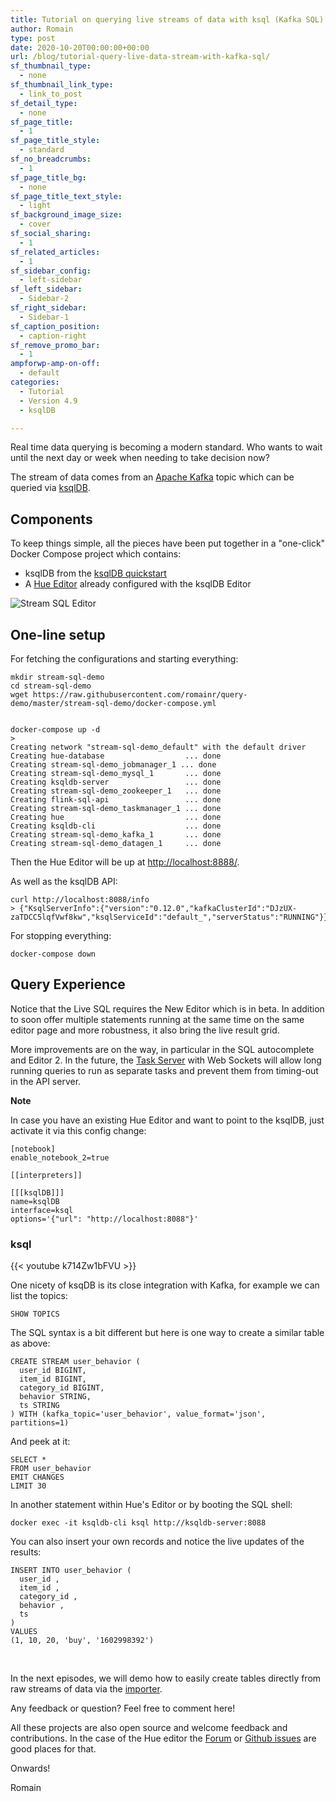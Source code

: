 ```yaml
---
title: Tutorial on querying live streams of data with ksql (Kafka SQL)
author: Romain
type: post
date: 2020-10-20T00:00:00+00:00
url: /blog/tutorial-query-live-data-stream-with-kafka-sql/
sf_thumbnail_type:
  - none
sf_thumbnail_link_type:
  - link_to_post
sf_detail_type:
  - none
sf_page_title:
  - 1
sf_page_title_style:
  - standard
sf_no_breadcrumbs:
  - 1
sf_page_title_bg:
  - none
sf_page_title_text_style:
  - light
sf_background_image_size:
  - cover
sf_social_sharing:
  - 1
sf_related_articles:
  - 1
sf_sidebar_config:
  - left-sidebar
sf_left_sidebar:
  - Sidebar-2
sf_right_sidebar:
  - Sidebar-1
sf_caption_position:
  - caption-right
sf_remove_promo_bar:
  - 1
ampforwp-amp-on-off:
  - default
categories:
  - Tutorial
  - Version 4.9
  - ksqlDB

---
```

Real time data querying is becoming a modern standard. Who wants to wait until the next day or week when needing to take decision now?

The stream of data comes from an [Apache Kafka](https://kafka.apache.org/) topic which can be queried via [ksqlDB](https://ksqldb.io/).


## Components

To keep things simple, all the pieces have been put together in a "one-click" Docker Compose project which contains:

* ksqlDB from the [ksqlDB quickstart](https://ksqldb.io/quickstart.html#quickstart-content)
* A [Hue Editor](https://github.com/cloudera/hue/tree/master/tools/docker/hue) already configured with the ksqlDB Editor


![Stream SQL Editor](https://cdn.gethue.com/uploads/2020/10/ksql-editor.png)

## One-line setup

For fetching the configurations and starting everything:

    mkdir stream-sql-demo
    cd stream-sql-demo
    wget https://raw.githubusercontent.com/romainr/query-demo/master/stream-sql-demo/docker-compose.yml


    docker-compose up -d
    >
    Creating network "stream-sql-demo_default" with the default driver
    Creating hue-database                  ... done
    Creating stream-sql-demo_jobmanager_1 ... done
    Creating stream-sql-demo_mysql_1       ... done
    Creating ksqldb-server                 ... done
    Creating stream-sql-demo_zookeeper_1   ... done
    Creating flink-sql-api                 ... done
    Creating stream-sql-demo_taskmanager_1 ... done
    Creating hue                           ... done
    Creating ksqldb-cli                    ... done
    Creating stream-sql-demo_kafka_1       ... done
    Creating stream-sql-demo_datagen_1     ... done


Then the Hue Editor will be up at [http://localhost:8888/](http://localhost:8888/).

As well as the ksqlDB API:

    curl http://localhost:8088/info
    > {"KsqlServerInfo":{"version":"0.12.0","kafkaClusterId":"DJzUX-zaTDCC5lqfVwf8kw","ksqlServiceId":"default_","serverStatus":"RUNNING"}}

For stopping everything:

    docker-compose down

## Query Experience

Notice that the Live SQL requires the New Editor which is in beta. In addition to soon offer multiple statements running at the same time on the same editor page and more robustness, it also bring the live result grid.

More improvements are on the way, in particular in the SQL autocomplete and Editor 2. In the future, the [Task Server](https://docs.gethue.com/administrator/administration/reference/#task-server) with Web Sockets will allow long running queries to run as separate tasks and prevent them from timing-out in the API server.

**Note**

In case you have an existing Hue Editor and want to point to the ksqlDB, just activate it via this config change:

    [notebook]
    enable_notebook_2=true

    [[interpreters]]

    [[[ksqlDB]]]
    name=ksqlDB
    interface=ksql
    options='{"url": "http://localhost:8088"}'

### ksql

{{< youtube k714Zw1bFVU >}}

One nicety of ksqDB is its close integration with Kafka, for example we can list the topics:

    SHOW TOPICS

The SQL syntax is a bit different but here is one way to create a similar table as above:

    CREATE STREAM user_behavior (
      user_id BIGINT,
      item_id BIGINT,
      category_id BIGINT,
      behavior STRING,
      ts STRING
    ) WITH (kafka_topic='user_behavior', value_format='json', partitions=1)


And peek at it:

    SELECT *
    FROM user_behavior
    EMIT CHANGES
    LIMIT 30


In another statement within Hue's Editor or by booting the SQL shell:

    docker exec -it ksqldb-cli ksql http://ksqldb-server:8088

You can also insert your own records and notice the live updates of the results:

    INSERT INTO user_behavior (
      user_id ,
      item_id ,
      category_id ,
      behavior ,
      ts
    )
    VALUES
    (1, 10, 20, 'buy', '1602998392')



&nbsp;

In the next episodes, we will demo how to easily create tables directly from raw streams of data via the [importer](https://gethue.com/querying-exploring-the-instacart-dataset-part-1-ingesting-the-data/).


Any feedback or question? Feel free to comment here!

All these projects are also open source and welcome feedback and contributions. In the case of the Hue editor the [Forum](https://discourse.gethue.com/) or [Github issues](https://github.com/cloudera/hue/issues) are good places for that.


Onwards!

Romain
